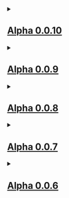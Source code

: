 <details>
<summary><h2><u><strong>Alpha 0.0.10</h2></u></strong></summary>
<p><h5><strong><em>Mods Updated</h5></strong></em><br>
<ol><li>Sophisticated Storage</li><br>
<li>Sophisticated Backpacks</li><br>
<li>Sophisticated Core</li><br>
<li>Moonlight Lib</li><br>
<li>Create Crafts & Additions</li><br>
<li>Fullblock Energistics</li><br>
<li>CraftPresence</li><br>
<li>Cobweb</li></ol><br>
<h5><strong><em>Mods Removed</h5></strong></em><br>
<ol><li>Eccentric Tome (Few Guide Books was Unneeded)</li><br>
<li>HammerLib</li></ol><br>
<h5><strong><em>Mods Added</h5></strong></em><br>
<ol><li>Custom Portal Builder</li><br>
<li>Additional Enchanted Miner</li></ol><br>
<h5><strong><em>Config Updates</h5></strong></em><br>
<ol><li>Custom Portals for JAMD</li><br>
<li>Disabled JAMD Portals</li><br>
<li>Restricted Portals for All Dimensions</li></ol><br>
<h5><strong><em>Script Updates</h5></strong></em><br>
<ol><li>Quarry Recipe Modifications</li><br>
<li>IE Recipe Changes</li><br>
<li>Powah gating added to Mekanism</li><br>
<li>Fixed Chest Recipe<br></p></ol></details>
<details><summary><h2><u><strong>Alpha 0.0.9</h2></u></strong></summary>
<p><h5><strong><em>Mods Update</h5></strong></em><br>
<ol><li>Fusion</li><br>
<li>Just Enough Items</li><br>
<li>TrashSlot</li><br>
<li>Sophisticated Storage</li><br>
<li>Sophisticated Core</li><br>
<li>Sophisticated Backpacks</li><br>
<li>Moonlight Lib</li><br>
<li>KleeSlabs</li><br>
<li>EMI</li><br>
<li>Balm</li></ol><br>
<h5><strong><em>Mods Removed</h5></strong></em><br>
<ol><li>Additional Enchanted Miner</li><br>
<li>Accelerated Decay</li><br>
<li>BlockUI</li><br>
<li>Create Questing</li><br>
<li>CreateTweaker</li><br>
<li>Domum Ornamentum</li><br>
<li>Extra Storage</li><br>
<li>mutil</li><br>
<li>Euphoria Patches</li><br>
<li>Oculus</li><br>
<li>Reborn Storage</li><br>
<li>Refined Cooking</li><br>
<li>Refined Polymorphism</li><br>
<li>Refined Storage</li><br>
<li>Refined Stroage Addons</li><br>
<li>Refined Storage: Requestify</li><br>
<li>RSInfinityBooster</li><br>
<li>Universal Grid</li><br>
<li>Crafttweaker</li><br>
<li>Iris & Oculus Flywheel Compat</li><br>
<li>JEITweaker</li><br>
<li>CreateTweaker</li><br>
<li>Starter Kit</li><br>
<li>It's the little things</li><br>
<li>All The Wood We've Got</li><br>
<li>Angry Mobs</li><br>
<li>Apotheosis</li><br>
<li>Chisel Reborn</li><br>
<li>Crafting on a Stick</li><br>
<li>Create Mekanism Ore Excavation</li><br>
<li>Create Ore Excavation</li><br>
<li>Flower Patch</li><br>
<li>Just Another Void Dimension</li><br>
<li>YUNGS Mods</li><br>
<li>Distraction Free Recipes</li></ol><br>
<h5><strong><em>Mods Added</h5></strong></em><br>
<ol><li>KubeJS</li><br>
<li>KubeJS Create</li><br>
<li>KubeJS Powah</li><br>
<li>KubeJS Mekanism</li><br>
<li>KubeJS Immersive Engineering</li><br>
<li>Applied Energistics 2</li><br>
<li>Applied Energistics 2 Wireless Terminals</li><br>
<li>Applied Mekanistics</li><br>
<li>Applied Cooking</li><br>
<li>AE2 Things</li><br>
<li>AE2 Network Analyser</li><br>
<li>AdvancedAE</li><br>
<li>Polymorphic Energistics</li><br>
<li>AEInfinityBooster</li><br>
<li>MEGA Cells</li><br>
<li>ME Requester</li><br>
<li>Mekanism Covers</li><br>
<li>Fullblock Energistics</li><br>
<li>ProbeJS</li><br>
<li>Game Stages</li><br>
<li>LootJS</li><br>
<li>More Immersive Wires</li><br>
<li>EMI Enchants</li><br>
<li>KubeJS Botany Pots</li><br>
<li>MoreJS</li></ol><br>
<h5><strong><em>Config Changes</h5></strong></em><br>
<ol><li>Reverted Ultimine CD</li></ol><br>
<h5><strong><em>Quest Changes</h5></strong></em><br>
<ol><li>More Starter Quests</li><br>
<li>Create Line Expanded</li><br>
<li>Immersive Line Create <li> Slightly Started</li></ol><br>
<h5><strong><em>Script Updates</h5></strong></em><br>
<ol><li>Botany Pots recipes for BuddingCrystals</li><br>
<li>Recipe changes and refinements started for Create and IE</li><br>
<li>Converted all CT scripts to KubeJS</li><br>
<li>Mod Icon and Name handled by KubeJS<br></p></details>
<details><summary><h2><u><strong>Alpha 0.0.8</h2></u></strong></summary>
<p><h5><strong><em>Mods Updated</h5></strong></em><br>
<ol><li>Angry Mobs</li><br>
<li>Draconic Evolution</li><br>
<li>InsaneLib</li><br>
<li>Oh The Biomes We've Gone</li><br>
<li>Sophisticated Backpacks</li><br>
<li>Sophisticated Core</li><br>
<li>Sophisticated Storage</li><br>
<li>Fusion (Connected Textures)</li><br>
<li>Moonlight Lib</li></ol><br>
<h5><strong><em>Mods Added</h5></strong></em><br>
<ol><li>BiomeInfo</li><br>
<li>Naturalist</li><br>
<li>Friends&Foes</li><br>
<li>Waddles</li><br>
<li>Immersive Engineering</li><br>
<li>JAOPCA</li><br>
<li>Just Enough Immersive Multiblocks</li><br>
<li>Mekanism Tools</li><br>
<li>Mekanism<li>MoreSolarPanels</li><br>
<li>Engimatic Graves Fork</li><br>
<li>CraftPresence</li><br>
<li>Crafting on a stick</li><br>
<li>Create Questing</li><br>
<li>It's the little things</li><br>
<li>Step</li><br>
<li>Amplified Nether</li><br>
<li>Prefab</li><br>
<li>AllTheLeaks</li><br>
<li>Radium Reforged</li><br>
<li>Cull Leaves</li><br>
<li>Healing Campfire</li><br>
<li>Snow Under Trees</li><br>
<li>Tree Harvester</li><br>
<li>Faster Ladder Climbing</li></ol><br>
<h5><strong><em>Mods Removed</h5></strong></em><br>
<ol><li>Nether Ores Plus+</li><br>
<li>Dynamic Lights</li><br>
<li>Terralith</li><br>
<li>Alex's Mobs</li><br>
<li>Create Recycle Everything</li><br>
<li>Create Enchantment Industry</li><br>
<li>Create: Steam 'n' Rails</li><br>
<li>Create: New Age</li><br>
<li>Create: Diesel Generators</li><br>
<li>Botany Pots Tiers</li><br>
<li>Cable Tiers</li><br>
<li>Mining Gadgets</li><br>
<li>Mob Grinding Utils</li><br>
<li>More Mekanism Processing</li><br>
<li>Step It Up</li><br>
<li>Tips</li><br>
<li>Tool Stats</li><br>
<li>Simple Discord Rich Presence</li><br>
<li>GraveStone Mod</li><br>
<li>Solar Flux Reborn</li><br>
<li>Create: The Factory Must Grow</li><br>
<li>Agricraft</li></ol><br>
<h5><strong><em>Config Changes</h5></strong></em><br>
<ol><li>Disabled Adventure module from Apotheosis</li><br>
<li>Building Gadgets config reset</li><br>
<li>Bee size increased</li><br>
<li>FTB Ultimine Cooldown</li></ol><br>
<h5><strong><em>Quests Added</h5></strong></em><br>
<ol><li>More Intro Quests</li><br>
<li>Create Line Started<br></p></details>
<details><summary><h2><u><strong>Alpha 0.0.7</h2></u></strong></summary>
<p><h5><strong><em>Mods Updated</h5></strong></em><br>
<ol><li>Fzzy Config</li><br>
<li>Create Stuff & Additions</li></ol><br>
<h5><strong><em>Mods Added</h5></strong></em><br>
<ol><li>JustHammers</li><br>
<li>Progressive Bosses</li><br>
<li>EMI Ores</li><br>
<li>Terralith</li><br>
<li>Create Mekanism Ore Excavation</li><br>
<li>Nether Ores Plus+</li><br>
<li>BuddingCrystals</li><br>
<li>Embeddium</li><br>
<li>Embedddium++</li><br>
<li>Oculus</li><br>
<li>Iris & Oculus Flywheel Compat</li><br>
<li>Euphoria Patches</li><br>
<li>Datamancy</li><br>
<li>Default Options</li><br>
<li>JEITweaker</li></ol><br>
<h5><strong><em>Mods Removed</h5></strong></em><br>
<ol><li>Illagers Wear Armor</li><br>
<li>Serene Seasons</li><br>
<li>Structory</li><br>
<li>Structory: Towers</li><br>
<li>GlitchCore</li><br>
<li>Illager Invasion</li><br>
<li>Just A Raft Mod</li><br>
<li>Easy Pillagers</li><br>
<li>Easy Piglins</li><br>
<li>Biomes O' Plenty</li><br>
<li>Visuality: Reforged</li><br>
<li>Villager Names</li><br>
<li>Animal Feeding Trough</li><br>
<li>Durability Tooltip</li><br>
<li>Tetra</li><br>
<li>Tetranomicon</li><br>
<li>Better Tag NBT Tips</li></ol><br>
<h5><strong><em>Config Updates</h5></strong></em><br>
<ol><li>Disabled /home from FTB Essentials (USE WAYSTONES!)</li><br>
<li>FTB Ultimine reduce to 32 blocks</li><br>
<li>Removed durability from tooltips</li><br>
<li>Large Ore Deposit for Uraninite Added</li><br>
<li>Custom Budding Quartz for Most Materials</li></ol><br>
<h5><strong><em>Scripts</h5></strong></em><br>
<ol><li>Made all tools Unbreakable (Thanks to Darko for his Skyfactory 5 setup)</li><br>
<li>Unified Sulfur dust from Mekanism and Create: The Factory Must Grow</li></ol><br>
<h5><strong><em>Misc</h5></strong></em><br>
<ol><li>Added Resource packs for Repurposed Structures x YUNGS compat</li><br>
<li>Complementary Shaders<br></p></details>
<details><summary><h2><u><strong>Alpha 0.0.6</h2></u></strong></summary>
<p><h5><strong><em>Mods Updates</h5></strong></em><br>
<ol><li>HammerLib</li></ol><br>
<h5><strong><em>Mods Added</h5></strong></em><br>
<ol><li>Sneak Through Berries</li><br>
<li>Obscure Tooltips Fix</li><br>
<li>Better Tag NBT Tips</li><br>
<li>Jade Addons</li><br>
<li>Tetra</li><br>
<li>Tetranomicon</li><br>
<li>Crafting Station: JEI Edition</li><br>
<li>Simple Storage Network</li><br>
<li>EMI Enchanting</li><br>
<li>EMIffect</li><br>
<li>Distraction Free Recipes</li><br>
<li>More Mekanism Processing</li><br>
<li>FTB Filter System</li><br>
<li>FTB XMod Compat</li></ol><br>
<h5><strong><em>Mods Removed</h5></strong></em><br>
<ol><li>JAOPCA</li><br>
<li>Basic Nether/End Ores</li><br>
<li>JEI Integration</li><br>
<li>JEITweaker</li><br>
<li>Tinker's Construct</li><br>
<li>EMI Enchant</li><br>
<li>Item Filters</li></ol><br>
<h5><strong><em>Config Updates</h5></strong></em><br>
<ol><li>Disabled Login Message from sebastrnlib</li><br>
<li>FTB Essentials teleport commands config fixed</li><br>
<li>Current Biome Added to FTB Minimap</li></ol><br>
<h5><strong><em>Recipe Changes | Recipe Updates</h5></strong></em><br>
<ol><li>All OTBWG Crating Stations assigned the workbenches tag</li><br>
<li>Crafting Station takes all workbenches</li><br>
<li>Added Tags to all Sophisticated Upgrades</li></ol><br>
<h5><strong><em>Quest Updates</h5></strong></em><br>
<ol><li>Started writing of the intro quest line</p></details>
